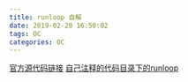 ```yaml
---
title: runloop 自解
date: 2019-02-20 16:50:02
tags: OC
categories: OC
---
```


[官方源代码链接](https://opensource.apple.com/tarballs/libdispatch/)
[自己注释的代码目录下的runloop](https://github.com/helinyu/helinyu.github.io/tree/master/source/codesource/oc_workspace/RunloopWorkspace)

